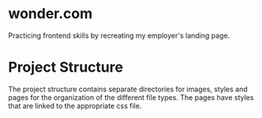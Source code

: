 # wonder.com

Practicing frontend skills by recreating my employer's landing page.

# Project Structure

The project structure contains separate directories for images, styles and pages for the organization of the different file types. The pages have styles that are linked to the appropriate css file.
